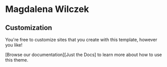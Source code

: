 # Magdalena Wilczek







## Customization

You're free to customize sites that you create with this template, however you like!

[Browse our documentation][Just the Docs] to learn more about how to use this theme.
